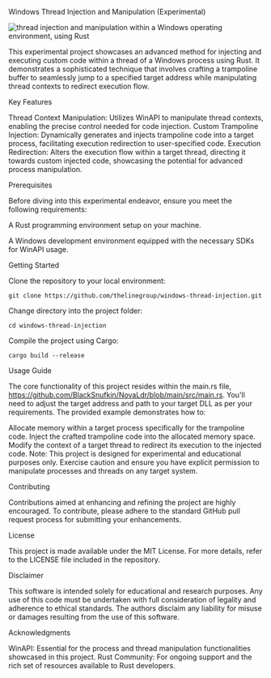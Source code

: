 Windows Thread Injection and Manipulation (Experimental)

![thread injection and manipulation within a Windows operating environment, using Rust](https://github.com/TheLineGroup/windows-thread-injection/assets/37847231/400b7913-c5e9-43fd-a400-8a668bfd3d9a)


This experimental project showcases an advanced method for injecting and executing custom code within a thread of a Windows process using Rust. It demonstrates a sophisticated technique that involves crafting a trampoline buffer to seamlessly jump to a specified target address while manipulating thread contexts to redirect execution flow.

Key Features

Thread Context Manipulation: Utilizes WinAPI to manipulate thread contexts, enabling the precise control needed for code injection.
Custom Trampoline Injection: Dynamically generates and injects trampoline code into a target process, facilitating execution redirection to user-specified code.
Execution Redirection: Alters the execution flow within a target thread, directing it towards custom injected code, showcasing the potential for advanced process manipulation.

Prerequisites

Before diving into this experimental endeavor, ensure you meet the following requirements:

A Rust programming environment setup on your machine.

A Windows development environment equipped with the necessary SDKs for WinAPI usage.

Getting Started

Clone the repository to your local environment:

```
git clone https://github.com/thelinegroup/windows-thread-injection.git
```

Change directory into the project folder:

```
cd windows-thread-injection
```

Compile the project using Cargo:

```
cargo build --release
````

Usage Guide

The core functionality of this project resides within the main.rs file, https://github.com/BlackSnufkin/NovaLdr/blob/main/src/main.rs. You'll need to adjust the target address and path to your target DLL as per your requirements. The provided example demonstrates how to:

Allocate memory within a target process specifically for the trampoline code.
Inject the crafted trampoline code into the allocated memory space.
Modify the context of a target thread to redirect its execution to the injected code.
Note: This project is designed for experimental and educational purposes only. Exercise caution and ensure you have explicit permission to manipulate processes and threads on any target system.

Contributing

Contributions aimed at enhancing and refining the project are highly encouraged. To contribute, please adhere to the standard GitHub pull request process for submitting your enhancements.

License

This project is made available under the MIT License. For more details, refer to the LICENSE file included in the repository.

Disclaimer

This software is intended solely for educational and research purposes. Any use of this code must be undertaken with full consideration of legality and adherence to ethical standards. The authors disclaim any liability for misuse or damages resulting from the use of this software.

Acknowledgments

WinAPI: Essential for the process and thread manipulation functionalities showcased in this project.
Rust Community: For ongoing support and the rich set of resources available to Rust developers.
